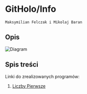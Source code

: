 # GitHolo/Info

`Maksymilian Felczak i Mikolaj Baran`

## Opis

![Diagram](https://GitHolo/Info/Diagram.png)

## Spis treści

Linki do zrealizowanych programów:

1. [Liczby Pierwsze](https://github.com/GitHolo/Info/tree/main/Liczby%20Pierwsze)

